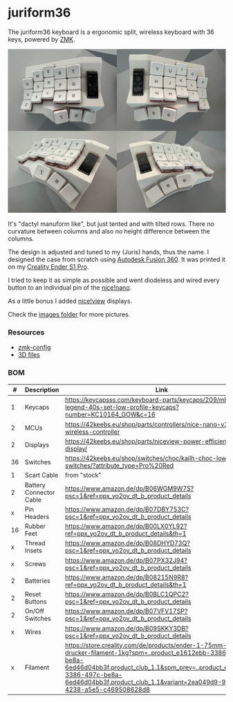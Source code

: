 # juriform36

The juriform36 keyboard is a ergonomic split, wireless keyboard with 36 keys, powered by [ZMK](https://zmk.dev/).

<img src="/images/overview.jpg">

It's "dactyl manuform like", but just tented and with tilted rows. There no curvature between columns and also no height difference between the columns.

The design is adjusted and tuned to my (Juris) hands, thus the name. I designed the case from scratch using [Autodesk Fusion 360](https://www.autodesk.de/products/fusion-360/). It was printed it on my [Creality Ender S1 Pro](https://www.creality.com/products/creality-ender-3-s1-pro-fdm-3d-printer?spm=..index.header_1.1).

I tried to keep it as simple as possible and went diodeless and wired every button to an individual pin of the [nice!nano](https://nicekeyboards.com/nice-nano).

As a little bonus I added [nice!view](https://nicekeyboards.com/nice-view) displays.

Check the [images folder](https://github.com/jurica/juriform36/tree/main/images) for more pictures.

### Resources
  * [zmk-config](https://github.com/juriform36/zmk-config)
  * [3D files](https://github.com/juriform36/case)

### BOM
| # | Description | Link |
| --- | --- | --- |
| 1 |Keycaps | https://keycapsss.com/keyboard-parts/keycaps/209/mbk-legend-40s-set-low-profile-keycaps?number=KC10164_GOW&c=16 |
| 2 | MCUs | https://42keebs.eu/shop/parts/controllers/nice-nano-v2-wireless-controller |
| 2 | Displays | https://42keebs.eu/shop/parts/niceview-power-efficient-lcd-display/ |
| 36 | Switches | https://42keebs.eu/shop/switches/choc/kailh-choc-low-profile-switches/?attribute_type=Pro%20Red |
| 1 | Scart Cable | from "stock" |
| 2 | Battery Connector Cable | https://www.amazon.de/dp/B06WGM9W7S?psc=1&ref=ppx_yo2ov_dt_b_product_details |
| x | Pin Headers | https://www.amazon.de/dp/B07DBY753C?psc=1&ref=ppx_yo2ov_dt_b_product_details |
| 16 | Rubber Feet | https://www.amazon.de/dp/B00LX0YL92?ref=ppx_yo2ov_dt_b_product_details&th=1 |
| x | Thread Insets | https://www.amazon.de/dp/B08DHYD73Q?psc=1&ref=ppx_yo2ov_dt_b_product_details |
| x | Screws | https://www.amazon.de/dp/B07PX32J94?psc=1&ref=ppx_yo2ov_dt_b_product_details |
| 2 | Batteries | https://www.amazon.de/dp/B08215N9R8?ref=ppx_yo2ov_dt_b_product_details&th=1 |
| 2 | Reset Buttons | https://www.amazon.de/dp/B0BLC1QPC2?psc=1&ref=ppx_yo2ov_dt_b_product_details |
| 2 | On/Off Switches | https://www.amazon.de/dp/B07VFV17SP?psc=1&ref=ppx_yo2ov_dt_b_product_details |
| x | Wires | https://www.amazon.de/dp/B09SKKY3DB?psc=1&ref=ppx_yo2ov_dt_b_product_details |
| x | Filament | https://store.creality.com/de/products/ender-1-75mm-pla-3d-drucker-filament-1kg?spm=..product_e1612ebb-3386-497c-be8a-6ed46d04bb3f.product_club_1.1&spm_prev=..product_e1612ebb-3386-497c-be8a-6ed46d04bb3f.product_club_1.1&variant=2ea049d9-9f2e-4238-a5e5-c469508628d8 | 
